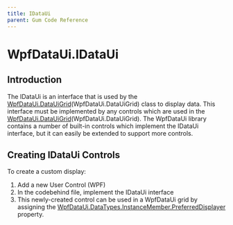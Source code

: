 ```yaml
---
title: IDataUi
parent: Gum Code Reference
---
```


# WpfDataUi.IDataUi

## Introduction

The IDataUi is an interface that is used by the [WpfDataUi.DataUiGrid](https://github.com/KallDrexx/gum-docs-temp/tree/34f8cf390aa0e8acda804733eaad97a22b8c533b/pages/programming/WpfDataUi.DataUiGrid)\(WpfDataUi.DataUiGrid\) class to display data. This interface must be implemented by any controls which are used in the [WpfDataUi.DataUiGrid](https://github.com/KallDrexx/gum-docs-temp/tree/34f8cf390aa0e8acda804733eaad97a22b8c533b/pages/programming/WpfDataUi.DataUiGrid)\(WpfDataUi.DataUiGrid\). The WpfDataUi library contains a number of built-in controls which implement the IDataUi interface, but it can easily be extended to support more controls.

## Creating IDataUi Controls

To create a custom display:

1. Add a new User Control \(WPF\)
2. In the codebehind file, implement the IDataUi interface
3. This newly-created control can be used in a WpfDataUi grid by assigning the [WpfDataUi.DataTypes.InstanceMember.PreferredDisplayer](https://github.com/KallDrexx/gum-docs-temp/tree/34f8cf390aa0e8acda804733eaad97a22b8c533b/pages/programming/WpfDataUi.DataTypes.InstanceMember.PreferredDisplayer) property.

